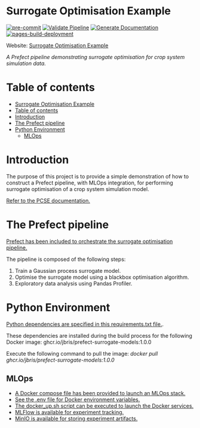 # Surrogate Optimisation Example 

[![pre-commit](https://img.shields.io/badge/pre--commit-enabled-brightgreen?logo=pre-commit)](https://github.com/pre-commit/pre-commit)
[![Validate Pipeline](https://github.com/JBris/surrogate_optimisation_example/actions/workflows/validation.yaml/badge.svg?branch=main)](https://github.com/JBris/surrogate_optimisation_example/actions/workflows/validation.yaml) [![Generate Documentation](https://github.com/JBris/surrogate_optimisation_example/actions/workflows/docs.yaml/badge.svg?branch=main)](https://github.com/JBris/surrogate_optimisation_example/actions/workflows/docs.yaml) [![pages-build-deployment](https://github.com/JBris/surrogate_optimisation_example/actions/workflows/pages/pages-build-deployment/badge.svg?branch=gh-pages)](https://github.com/JBris/surrogate_optimisation_example/actions/workflows/pages/pages-build-deployment)

Website: [Surrogate Optimisation Example](https://jbris.github.io/surrogate_optimisation_example/)

*A Prefect pipeline demonstrating surrogate optimisation for crop system simulation data.*

# Table of contents

- [Surrogate Optimisation Example](#surrogate-optimisation-example)
- [Table of contents](#table-of-contents)
- [Introduction](#introduction)
- [The Prefect pipeline](#the-prefect-pipeline)
- [Python Environment](#python-environment)
  - [MLOps](#mlops)

# Introduction

The purpose of this project is to provide a simple demonstration of how to construct a Prefect pipeline, with MLOps integration, for performing surrogate optimisation of a crop system simulation model.

[Refer to the PCSE documentation.](https://pcse.readthedocs.io/en/stable/)

# The Prefect pipeline

[Prefect has been included to orchestrate the surrogate optimisation pipeline.](https://www.prefect.io/)

The pipeline is composed of the following steps:

1. Train a Gaussian process surrogate model.
2. Optimise the surrogate model using a blackbox optimisation algorithm.
3. Exploratory data analysis using Pandas Profiler.

# Python Environment

[Python dependencies are specified in this requirements.txt file.](services/python/requirements.txt). 

These dependencies are installed during the build process for the following Docker image: ghcr.io/jbris/prefect-surrogate-models:1.0.0

Execute the following command to pull the image: *docker pull ghcr.io/jbris/prefect-surrogate-models:1.0.0*

## MLOps

* [A Docker compose file has been provided to launch an MLOps stack.](docker-compose.yml)
* [See the .env file for Docker environment variables.](.env.local)
* [The docker_up.sh script can be executed to launch the Docker services.](scripts/docker_up.sh)
* [MLFlow is available for experiment tracking.](https://mlflow.org/)
* [MinIO is available for storing experiment artifacts.](https://min.io/)
